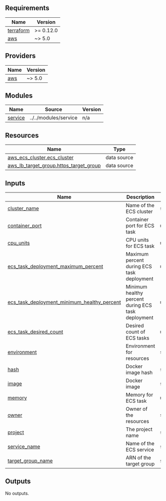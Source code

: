 <!-- BEGINNING OF PRE-COMMIT-TERRAFORM DOCS HOOK -->
## Requirements

| Name | Version |
|------|---------|
| <a name="requirement_terraform"></a> [terraform](#requirement\_terraform) | >= 0.12.0 |
| <a name="requirement_aws"></a> [aws](#requirement\_aws) | ~> 5.0 |

## Providers

| Name | Version |
|------|---------|
| <a name="provider_aws"></a> [aws](#provider\_aws) | ~> 5.0 |

## Modules

| Name | Source | Version |
|------|--------|---------|
| <a name="module_service"></a> [service](#module\_service) | ../../modules/service | n/a |

## Resources

| Name | Type |
|------|------|
| [aws_ecs_cluster.ecs_cluster](https://registry.terraform.io/providers/hashicorp/aws/latest/docs/data-sources/ecs_cluster) | data source |
| [aws_lb_target_group.https_target_group](https://registry.terraform.io/providers/hashicorp/aws/latest/docs/data-sources/lb_target_group) | data source |

## Inputs

| Name | Description | Type | Default | Required |
|------|-------------|------|---------|:--------:|
| <a name="input_cluster_name"></a> [cluster\_name](#input\_cluster\_name) | Name of the ECS cluster | `string` | n/a | yes |
| <a name="input_container_port"></a> [container\_port](#input\_container\_port) | Container port for ECS task | `number` | `80` | no |
| <a name="input_cpu_units"></a> [cpu\_units](#input\_cpu\_units) | CPU units for ECS task | `number` | `256` | no |
| <a name="input_ecs_task_deployment_maximum_percent"></a> [ecs\_task\_deployment\_maximum\_percent](#input\_ecs\_task\_deployment\_maximum\_percent) | Maximum percent during ECS task deployment | `number` | `200` | no |
| <a name="input_ecs_task_deployment_minimum_healthy_percent"></a> [ecs\_task\_deployment\_minimum\_healthy\_percent](#input\_ecs\_task\_deployment\_minimum\_healthy\_percent) | Minimum healthy percent during ECS task deployment | `number` | `50` | no |
| <a name="input_ecs_task_desired_count"></a> [ecs\_task\_desired\_count](#input\_ecs\_task\_desired\_count) | Desired count of ECS tasks | `number` | `1` | no |
| <a name="input_environment"></a> [environment](#input\_environment) | Environment for resources | `string` | n/a | yes |
| <a name="input_hash"></a> [hash](#input\_hash) | Docker image hash | `string` | `"latest"` | no |
| <a name="input_image"></a> [image](#input\_image) | Docker image | `string` | `"nginx"` | no |
| <a name="input_memory"></a> [memory](#input\_memory) | Memory for ECS task | `number` | `512` | no |
| <a name="input_owner"></a> [owner](#input\_owner) | Owner of the resources | `string` | `"DevOps Team"` | no |
| <a name="input_project"></a> [project](#input\_project) | The project name | `string` | `"test"` | no |
| <a name="input_service_name"></a> [service\_name](#input\_service\_name) | Name of the ECS service | `string` | `"nginx"` | no |
| <a name="input_target_group_name"></a> [target\_group\_name](#input\_target\_group\_name) | ARN of the target group | `string` | n/a | yes |

## Outputs

No outputs.
<!-- END OF PRE-COMMIT-TERRAFORM DOCS HOOK -->
